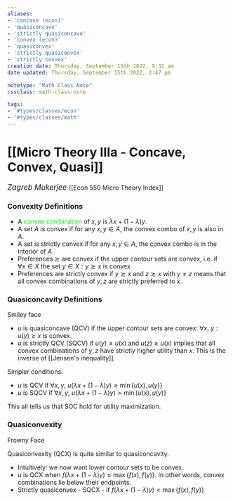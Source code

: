 ```yaml
---
aliases:
- 'concave (econ)'
- 'quasiconcave'
- 'strictly quasiconcave'
- 'convex (econ)'
- 'quasiconvex'
- 'strictly quasiconvex'
- 'strictly convex'
creation date: Thursday, September 15th 2022, 9:31 am
date updated: Thursday, September 15th 2022, 2:47 pm

notetype: "Math Class Note"
cssclass: math-class-note

tags: 
- '#types/classes/econ'
- '#types/classes/math'
---
```


# [[Micro Theory IIIa - Concave, Convex, Quasi]]
<span style = "font-size:120%"><i >Zagreb Mukerjee </i></span>
[[Econ 550 Micro Theory Index]]

### Convexity Definitions
- A <font color=gree>convex combination</font> of $x,y$ is $\lambda x + (1- \lambda) y$. 
- A set $A$ is convex if for any $x,y \in A$, the convex combo of $x,y$ is also in $A$.
- A set is strictly convex if for any $x,y \in A$, the convex combo is in the interior of $A$
- Preferences $\succsim$ are convex if the upper contour sets are convex, i.e. if $\forall x \in X$ the set $y \in X: y \succsim x$ is convex.
- Preferences are strictly convex if $y \succsim x$ and $z \succsim x$ with $y \neq z$ means that all convex combinations of $y, z$ are strictly preferred to $x$. 


### Quasiconcavity Definitions
Smiley face
- $u$ is quasiconcave (QCV) if the upper contour sets are convex: $\forall x$, $y: u(y) \geq x$ is convex. 
- $u$ is strictly QCV (SQCV) if $u(y) \geq u(x)$ and $u(z) \geq u(x)$ implies that all convex combinations of $y,z$ have strictly higher utility than $x$. This is the inverse of [[Jensen's inequality]].

Simpler conditions: 
- $u$ is QCV if $\forall x, y$, $u(\lambda x + (1-\lambda) y) \geq \min \{ u(x), u(y) \}$
- $u$ is SQCV if $\forall x, y$, $u(\lambda x + (1-\lambda) y) > \min \{ u(x), u(y) \}$

This all tells us that SOC hold for utility maximization. 

### Quasiconvexity
Frowny Face

Quasiconvexity (QCX) is quite similar to quasiconcavity. 
- Intuitively: we now want lower contour sets to be convex.
- $u$ is QCX when $f(\lambda x + (1- \lambda) y) \leq \max \{ f(x), f(y)\}$. In other words, convex combinations lie below their endpoints. 
- Strictly quasiconvex - SQCX - if $f(\lambda x + (1- \lambda) y) < \max \{ f(x), f(y)\}$
